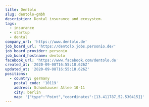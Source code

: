 ```yaml
---
title: Dentolo
slug: dentolo-gmbh
description: Dental insurance and ecosystem.
tags:
  - insurance
  - startup
  - dental
company_url: 'https://www.dentolo.de'
job_board_url: 'https://dentolo.jobs.personio.de/'
job_board_provider: personio
job_board_hostname: dentolo
facebook_url: 'https://www.facebook.com/dentolo.de'
created_at: '2020-09-08T16:55:18.626Z'
updated_at: '2020-09-08T16:55:18.626Z'
positions:
  - country: germany
    postal_code: '10119'
    address: Schönhauser Allee 10-11
    city: berlin
    map: '{"type":"Point","coordinates":[13.411787,52.530415]}'
---
```

